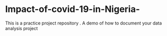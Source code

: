 # Impact-of-covid-19-in-Nigeria-
This is a practice project repository . A demo of how to document your data analysis project
